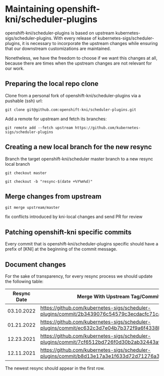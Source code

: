 # Maintaining openshift-kni/scheduler-plugins

openshift-kni/scheduler-plugins is based on upstream kubernetes-sigs/scheduler-plugins.
With every release of kubernetes-sigs/scheduler-plugins, it is necessary to incorporate the upstream changes
while ensuring that our downstream customizations are maintained.

Nonetheless, we have the freedom to choose if we want this changes at all, because there are times when the upstream
changes are not relevant for our work.

## Preparing the local repo clone
Clone from a personal fork of openshift-kni/scheduler-plugins via a pushable (ssh) url:

`git clone git@github.com:openshift-kni/scheduler-plugins.git`

Add a remote for upstream and fetch its branches:

`git remote add --fetch upstream https://github.com/kubernetes-sigs/scheduler-plugins`

## Creating a new local branch for the new resync

Branch the target openshift-kni/scheduler master branch to a new resync local branch 

`git checkout master`

`git checkout -b "resync-$(date +%Y%m%d)"`

## Merge changes from upstream

`git merge upstream/master`

fix conflicts introduced by kni-local changes and send PR for review

## Patching openshift-kni specific commits

Every commit that is openshift-kni/scheduler-plugins specific should have a prefix of [KNI] 
at the beginning of the commit message.

## Document changes

For the sake of transparency, for every resync process we should update the following table:

| Resync Date | Merge With Upstream Tag/Commit                                                                       | Author    |
|-------------|------------------------------------------------------------------------------------------------------|-----------|
| 03.10.2022  | https://github.com/kubernetes-sigs/scheduler-plugins/commit/2b3439076c54579c3ecdacfc71ca00a23f1e42f8 | fromanirh |
| 01.21.2022  | https://github.com/kubernetes-sigs/scheduler-plugins/commit/ec632c3d7e04b7b372f9a6f4338b0dbc53ef3d46 | fromanirh }
| 12.23.2021  | https://github.com/kubernetes-sigs/scheduler-plugins/commit/7cf6512bd726f0d30b2ab32443af867a0b849da8 | fromanirh |
| 12.11.2021  | https://github.com/kubernetes-sigs/scheduler-plugins/commit/b8d13e17a3e1f633d72d71276a3da6fecf89f2e3 | Tal-or    |

The newest resync should appear in the first row. 
